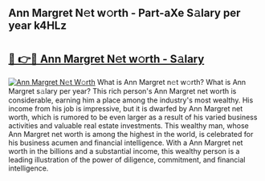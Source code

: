 ## Ann Margret N𝚎t w𝚘rth - Part-aXe S𝚊lary per year k4HLz

# <h2><a href="http://gc05279.nevu.top/?p=Ann+Margret">🔗 👉🔴 Ann Margret N𝚎t w𝚘rth - S𝚊lary</a></h2>

[![Ann Margret N𝚎t W𝚘rth](https://i.imgur.com/Oavwk0R.jpeg)](http://gc05279.nevu.top/?p=Ann+Margret)
What is Ann Margret n𝚎t w𝚘rth? What is Ann Margret s𝚊lary per year?
This rich person's Ann Margret net worth is considerable, earning him a place among the industry's most wealthy. His income from his job is impressive, but it is dwarfed by Ann Margret net worth, which is rumored to be even larger as a result of his varied business activities and valuable real estate investments. This wealthy man, whose Ann Margret net worth is among the highest in the world, is celebrated for his business acumen and financial intelligence. With a Ann Margret net worth in the billions and a substantial income, this wealthy person is a leading illustration of the power of diligence, commitment, and financial intelligence.
